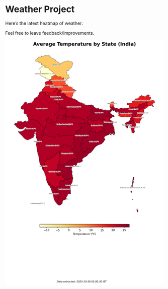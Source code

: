 # Weather Project

Here’s the latest heatmap of weather:

Feel free to leave feedback/improvements.

![India Heatmap](docs/assets/india_heatmap.png?v=027969)
